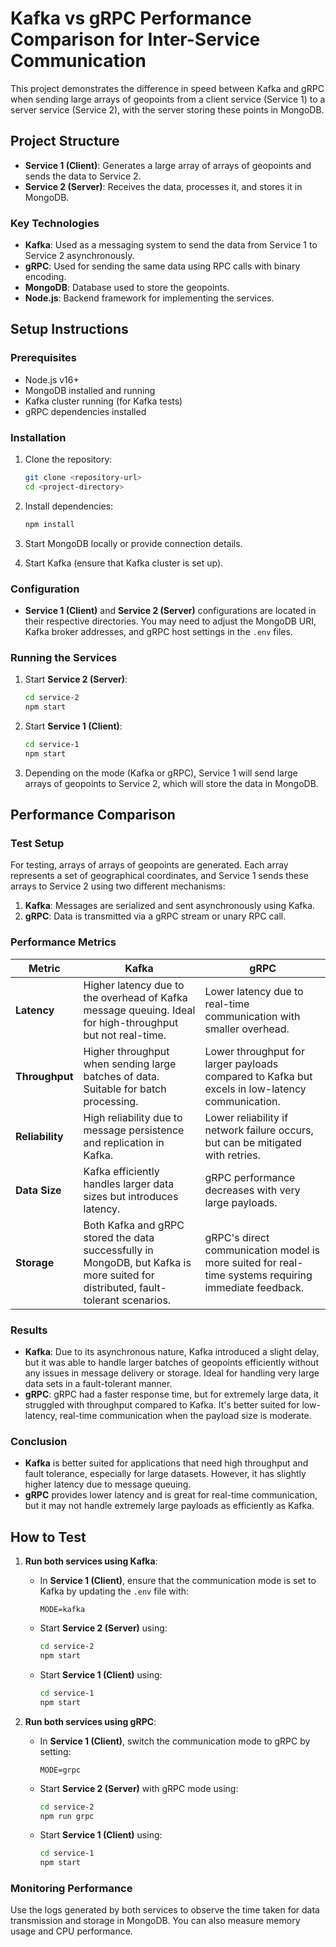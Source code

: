 # Kafka vs gRPC Performance Comparison for Inter-Service Communication

This project demonstrates the difference in speed between Kafka and gRPC when sending large arrays of geopoints from a client service (Service 1) to a server service (Service 2), with the server storing these points in MongoDB.

## Project Structure

- **Service 1 (Client)**: Generates a large array of arrays of geopoints and sends the data to Service 2.
- **Service 2 (Server)**: Receives the data, processes it, and stores it in MongoDB.

### Key Technologies

- **Kafka**: Used as a messaging system to send the data from Service 1 to Service 2 asynchronously.
- **gRPC**: Used for sending the same data using RPC calls with binary encoding.
- **MongoDB**: Database used to store the geopoints.
- **Node.js**: Backend framework for implementing the services.

## Setup Instructions

### Prerequisites

- Node.js v16+
- MongoDB installed and running
- Kafka cluster running (for Kafka tests)
- gRPC dependencies installed

### Installation

1. Clone the repository:

   ```bash
   git clone <repository-url>
   cd <project-directory>
   ```

2. Install dependencies:

   ```bash
   npm install
   ```

3. Start MongoDB locally or provide connection details.

4. Start Kafka (ensure that Kafka cluster is set up).

### Configuration

- **Service 1 (Client)** and **Service 2 (Server)** configurations are located in their respective directories. You may need to adjust the MongoDB URI, Kafka broker addresses, and gRPC host settings in the `.env` files.

### Running the Services

1. Start **Service 2 (Server)**:

   ```bash
   cd service-2
   npm start
   ```

2. Start **Service 1 (Client)**:

   ```bash
   cd service-1
   npm start
   ```

3. Depending on the mode (Kafka or gRPC), Service 1 will send large arrays of geopoints to Service 2, which will store the data in MongoDB.

## Performance Comparison

### Test Setup

For testing, arrays of arrays of geopoints are generated. Each array represents a set of geographical coordinates, and Service 1 sends these arrays to Service 2 using two different mechanisms:

1. **Kafka**: Messages are serialized and sent asynchronously using Kafka.
2. **gRPC**: Data is transmitted via a gRPC stream or unary RPC call.

### Performance Metrics

| Metric          | Kafka                     | gRPC                       |
|-----------------|---------------------------|----------------------------|
| **Latency**     | Higher latency due to the overhead of Kafka message queuing. Ideal for high-throughput but not real-time. | Lower latency due to real-time communication with smaller overhead.|
| **Throughput**  | Higher throughput when sending large batches of data. Suitable for batch processing. | Lower throughput for larger payloads compared to Kafka but excels in low-latency communication. |
| **Reliability** | High reliability due to message persistence and replication in Kafka. | Lower reliability if network failure occurs, but can be mitigated with retries. |
| **Data Size**   | Kafka efficiently handles larger data sizes but introduces latency. | gRPC performance decreases with very large payloads. |
| **Storage**     | Both Kafka and gRPC stored the data successfully in MongoDB, but Kafka is more suited for distributed, fault-tolerant scenarios. | gRPC's direct communication model is more suited for real-time systems requiring immediate feedback. |

### Results

- **Kafka**: Due to its asynchronous nature, Kafka introduced a slight delay, but it was able to handle larger batches of geopoints efficiently without any issues in message delivery or storage. Ideal for handling very large data sets in a fault-tolerant manner.
- **gRPC**: gRPC had a faster response time, but for extremely large data, it struggled with throughput compared to Kafka. It's better suited for low-latency, real-time communication when the payload size is moderate.

### Conclusion

- **Kafka** is better suited for applications that need high throughput and fault tolerance, especially for large datasets. However, it has slightly higher latency due to message queuing.
- **gRPC** provides lower latency and is great for real-time communication, but it may not handle extremely large payloads as efficiently as Kafka.

## How to Test

1. **Run both services using Kafka**:

   - In **Service 1 (Client)**, ensure that the communication mode is set to Kafka by updating the `.env` file with:
     ```
     MODE=kafka
     ```
   - Start **Service 2 (Server)** using:
     ```bash
     cd service-2
     npm start
     ```

   - Start **Service 1 (Client)** using:
     ```bash
     cd service-1
     npm start
     ```

2. **Run both services using gRPC**:

   - In **Service 1 (Client)**, switch the communication mode to gRPC by setting:
     ```
     MODE=grpc
     ```
   - Start **Service 2 (Server)** with gRPC mode using:
     ```bash
     cd service-2
     npm run grpc
     ```

   - Start **Service 1 (Client)** using:
     ```bash
     cd service-1
     npm start
     ```

### Monitoring Performance

Use the logs generated by both services to observe the time taken for data transmission and storage in MongoDB. You can also measure memory usage and CPU performance.
